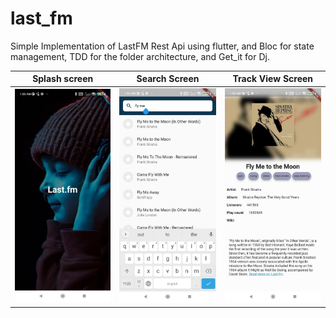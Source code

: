 # last_fm
Simple Implementation of LastFM Rest Api using flutter, and Bloc for state management, TDD for the folder architecture, and Get_it for Dj.

Splash screen             |  Search Screen              |  Track View Screen
:-------------------------:|:-------------------------:|:------------------------------:
![alt text](https://github.com/mohammad-ezzo/last_fm/blob/main/screenshots/photo_2021-10-06_02-10-46.jpg?raw=true)  |  ![alt text](https://github.com/mohammad-ezzo/last_fm/blob/main/screenshots/photo_2021-10-06_02-11-17.jpg?raw=true)   |   ![alt text](https://github.com/mohammad-ezzo/last_fm/blob/main/screenshots/photo_2021-10-06_02-11-22.jpg?raw=true)  



